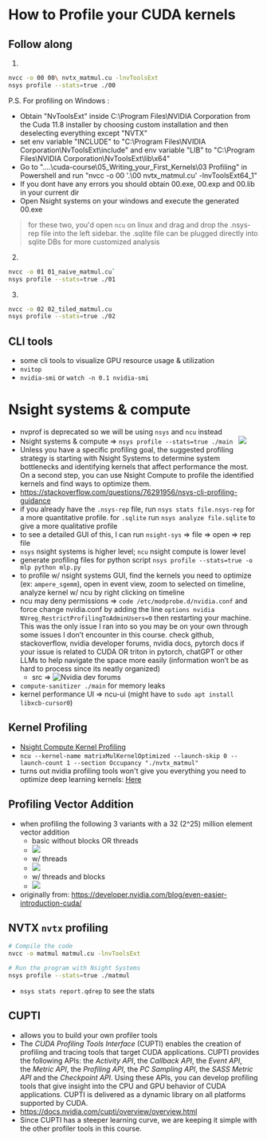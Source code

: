 # How to Profile your CUDA kernels

## Follow along
1. 
```bash
nvcc -o 00 00\ nvtx_matmul.cu -lnvToolsExt
nsys profile --stats=true ./00
```
P.S. For profiling on Windows :
- Obtain "NvToolsExt" inside C:\Program Files\NVIDIA Corporation from the Cuda 11.8 installer by choosing custom installation and then deselecting everything except "NVTX"
- set env variable "INCLUDE" to "C:\Program Files\NVIDIA Corporation\NvToolsExt\include"
  and env variable "LIB" to "C:\Program Files\NVIDIA Corporation\NvToolsExt\lib\x64"
- Go to "....\cuda-course\05_Writing_your_First_Kernels\03 Profiling" in Powershell and run 
   "nvcc -o 00 '.\00 nvtx_matmul.cu' -lnvToolsExt64_1"
- If you dont have any errors you should obtain 00.exe, 00.exp and 00.lib in your current dir
- Open Nsight systems on your windows and execute the generated 00.exe

> for these two, you'd open `ncu` on linux and drag and drop the .nsys-rep file into the left sidebar.
> the .sqlite file can be plugged directly into sqlite DBs for more customized analysis
2. 
```bash
nvcc -o 01 01_naive_matmul.cu`
nsys profile --stats=true ./01
```

3. 
```bash
nvcc -o 02 02_tiled_matmul.cu
nsys profile --stats=true ./02
```

## CLI tools
- some cli tools to visualize GPU resource usage & utilization
- `nvitop`
- `nvidia-smi` or `watch -n 0.1 nvidia-smi`


# Nsight systems & compute
- nvprof is deprecated so we will be using `nsys` and `ncu` instead
- Nsight systems & compute ⇒ `nsys profile --stats=true ./main `
![](../assets/nsight-ui.png)
- Unless you have a specific profiling goal, the suggested profiling strategy is starting with Nsight Systems to determine system bottlenecks and identifying kernels that affect performance the most. On a second step, you can use Nsight Compute to profile the identified kernels and find ways to optimize them.
- https://stackoverflow.com/questions/76291956/nsys-cli-profiling-guidance
- if you already have the `.nsys-rep` file, run `nsys stats file.nsys-rep` for a more quantitative profile. for `.sqlite` run `nsys analyze file.sqlite` to give a more qualitative profile
- to see a detailed GUI of this, I can run `nsight-sys` ⇒ file ⇒ open ⇒ rep file
- `nsys` nsight systems is higher level; `ncu` nsight compute is lower level
- generate profiling files for python script `nsys profile --stats=true -o mlp python mlp.py`
- to profile w/ nsight systems GUI, find the kernels you need to optimize (ex: `ampere_sgemm`), open in event view, zoom to selected on timeline, analyze kernel w/ ncu by right clicking on timeline
- ncu may deny permissions ⇒ `code /etc/modprobe.d/nvidia.conf` and force change nvidia.conf by adding the line `options nvidia NVreg_RestrictProfilingToAdminUsers=0` then restarting your machine. This was the only issue I ran into so you may be on your own through some issues I don’t encounter in this course. check github, stackoverflow, nvidia developer forums, nvidia docs, pytorch docs if your issue is related to CUDA OR triton in pytorch, chatGPT or other LLMs to help navigate the space more easily (information won’t be as hard to process since its neatly organized)
    - src ⇒ ![Nvidia dev forums](https://developer.nvidia.com/nvidia-development-tools-solutions-err_nvgpuctrperm-permission-issue-performance-counters)
- `compute-sanitizer ./main` for memory leaks
- kernel performance UI ⇒ ncu-ui (might have to `sudo apt install libxcb-cursor0`)

## Kernel Profiling
- [Nsight Compute Kernel Profiling](https://docs.nvidia.com/nsight-compute/ProfilingGuide/index.html)
- `ncu --kernel-name matrixMulKernelOptimized --launch-skip 0 --launch-count 1 --section Occupancy "./nvtx_matmul"`
- turns out nvidia profiling tools won't give you everything you need to optimize deep learning kernels: [Here](https://stackoverflow.com/questions/2204527/how-do-you-profile-optimize-cuda-kernels)

## Profiling Vector Addition
- when profiling the following 3 variants with a 32 (2^25) million element vector addition
    - basic without blocks OR threads
    - ![](../assets/prof1.png)
    - w/ threads
    - ![](../assets/prof2.png)
    - w/ threads and blocks
    - ![](../assets/prof3.png)
- originally from: https://developer.nvidia.com/blog/even-easier-introduction-cuda/


## NVTX `nvtx` profiling
```bash
# Compile the code
nvcc -o matmul matmul.cu -lnvToolsExt

# Run the program with Nsight Systems
nsys profile --stats=true ./matmul
```
- `nsys stats report.qdrep` to see the stats


## CUPTI
- allows you to build your own profiler tools
- The *CUDA Profiling Tools Interface* (CUPTI) enables the creation of profiling and tracing tools that target CUDA applications. CUPTI provides the following APIs: the *Activity API*, the *Callback API*, the *Event API*, the *Metric API*, the *Profiling API*, the *PC Sampling API*, the *SASS Metric API* and the *Checkpoint API*. Using these APIs, you can develop profiling tools that give insight into the CPU and GPU behavior of CUDA applications. CUPTI is delivered as a dynamic library on all platforms supported by CUDA.
- https://docs.nvidia.com/cupti/overview/overview.html
- Since CUPTI has a steeper learning curve, we are keeping it simple with the other profiler tools in this course.